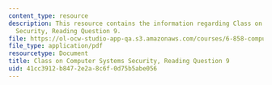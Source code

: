 ```yaml
---
content_type: resource
description: This resource contains the information regarding Class on Computer Systems
  Security, Reading Question 9.
file: https://ol-ocw-studio-app-qa.s3.amazonaws.com/courses/6-858-computer-systems-security-fall-2014/41cc3912b8472e2a8c6f0d75b5abe056_MIT6_858F14_Reading9.pdf
file_type: application/pdf
resourcetype: Document
title: Class on Computer Systems Security, Reading Question 9
uid: 41cc3912-b847-2e2a-8c6f-0d75b5abe056
---
```

